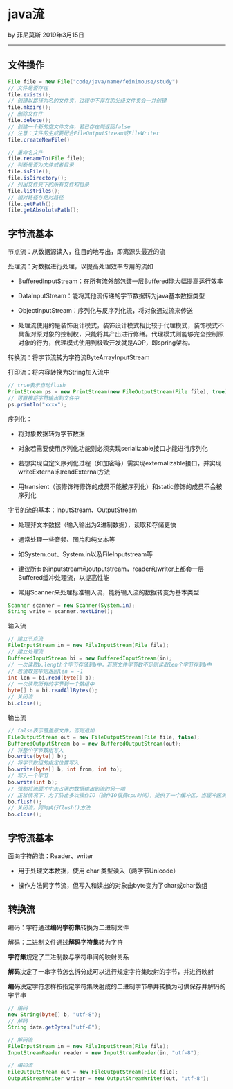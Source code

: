 

# java流

by 菲尼莫斯 2019年3月15日

---

## 文件操作

```java
File file = new File("code/java/name/feinimouse/study")
// 文件是否存在
file.exists();
// 创建以路径为名的文件夹，过程中不存在的父级文件夹会一并创建
file.mkdirs();
// 删除文件件
file.delete();
// 创建一个新的空文件文件，若已存在则返回false
// 注意：文件的生成要配合FileOutputStream或FileWriter
file.createNewFile()

// 重命名文件
file.renameTo(File file);
// 判断是否为文件或者目录
file.isFile();
file.isDirectory();
// 列出文件夹下的所有文件和目录
file.listFiles();
// 相对路径与绝对路径
file.getPath();
file.getAbsolutePath();
```

## 字节流基本

节点流：从数据源读入，往目的地写出，即离源头最近的流

处理流：对数据进行处理，以提高处理效率专用的流如

* BufferedInputStream：在所有流外部包装一层Buffered能大幅提高运行效率

* DataInputStream：能将其他流传递的字节数据转为java基本数据类型

* ObjectInputStream：序列化与反序列化流，将对象通过流来传送

* 处理流使用的是装饰设计模式，装饰设计模式相比较于代理模式，装饰模式不具备对原对象的控制权，只能将其产出进行修缮。代理模式则能够完全控制原对象的行为，代理模式使用到极致开发就是AOP，即spring架构。

转换流：将字节流转为字符流ByteArrayInputStream

打印流：将内容转换为String加入流中

```java
// true表示自动flush
PrintStream ps = new PrintStream(new FileOutputStream(File file), true);
// 可直接将字符输出到文件中
ps.println("xxxx");
```

序列化：

* 将对象数据转为字节数据

* 对象若需要使用序列化功能则必须实现serializable接口才能进行序列化

* 若想实现自定义序列化过程（如加密等）需实现externalizable接口，并实现writeExternal和readExternal方法

* 用transient（该修饰符修饰的成员不能被序列化）和static修饰的成员不会被序列化

字节的流的基本：InputStream、OutputStream

* 处理非文本数据（输入输出为2进制数据），读取和存储更快

* 通常处理一些音频、图片和纯文本等

* 如System.out、System.in以及FileInputstream等

* 建议所有的inputstream和outputstream，reader和writer上都套一层Buffered缓冲处理流，以提高性能

* 常用Scanner来处理标准输入流，能将输入流的数据转变为基本类型

```java
Scanner scanner = new Scanner(System.in);
String write = scanner.nextLine();
```

输入流

```java
// 建立节点流
FileInputStream in = new FileInputStream(File file);
// 建立处理流
BufferedInputStream bi = new BufferedInputStream(in);
// 一次读取b.length个字节存储到b中，若原文件字节数不足则读取len个字节存到b中
// 若读取完毕则返回len = -1
int len = bi.read(byte[] b);
// 一次读取所有的字节到一个数组中
byte[] b = bi.readAllBytes();
// 关闭流
bi.close();
```

输出流

```java
// false表示覆盖原文件，否则追加
FileOutputStream out = new FileOutputStream(File file, false);
BufferedOutputStream bo = new BufferedOutputStream(out);
// 将整个字节数组写入
bo.write(byte[] b);
// 将字节数组的指定位置写入
bo.write(byte[] b, int from, int to);
// 写入一个字节
bo.write(int b);
// 强制将流缓冲中未占满的数据输出到流的另一端
// 正常情况下，为了防止多次操作IO（操作IO很费cpu时间），提供了一个缓冲区，当缓冲区满的时候，再写入文件，从而提高效率
bo.flush();
// 关闭流，同时执行flush()方法
bo.close();

```

## 字符流基本

面向字符的流：Reader、writer

* 用于处理文本数据，使用 char 类型读入（两字节Unicode）

* 操作方法同字节流，但写入和读出的对象由byte变为了char或char数组

## 转换流

编码：字符通过**编码字符集**转换为二进制文件

解码：二进制文件通过**解码字符集**转为字符

**字符集**规定了二进制数与字符串间的映射关系

**解码**决定了一串字节怎么拆分成可以进行规定字符集映射的字节，并进行映射

**编码**决定字符怎样按指定字符集映射成的二进制字节串并转换为可供保存并解码的字节串

```java
// 编码
new String(byte[] b, "utf-8");
// 解码
String data.getBytes("utf-8");

// 解码流
FileInputStream in = new FileInputStream(File file);
InputStreamReader reader = new InputStreamReader(in, "utf-8");

// 编码流
FileOutputStream out = new FileOutputStream(File file);
OutputStreamWriter writer = new OutputStreamWriter(out, "utf-8");

```


